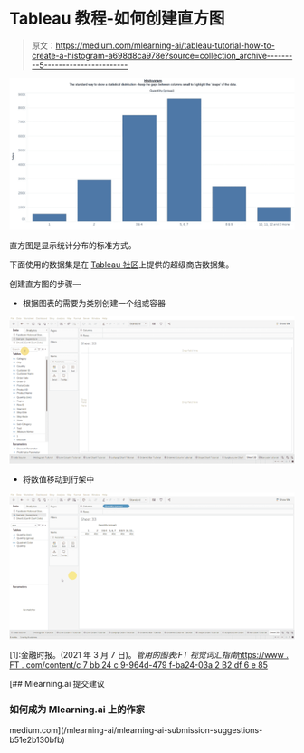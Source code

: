 # Tableau 教程-如何创建直方图

> 原文：<https://medium.com/mlearning-ai/tableau-tutorial-how-to-create-a-histogram-a698d8ca978e?source=collection_archive---------5----------------------->

![](img/f851b11b95ee4e6633b6da578766d4d8.png)

直方图是显示统计分布的标准方式。

下面使用的数据集是在 [Tableau 社区](https://community.tableau.com/s/question/0D54T00000CWeX8SAL/sample-superstore-sales-excelxls)上提供的超级商店数据集。

创建直方图的步骤—

*   根据图表的需要为类别创建一个组或容器

![](img/3738c3947eefcd9e52abe3adddac1abd.png)

*   将数值移动到行架中

![](img/c708373484f3b00850f70713d7bd2716.png)

[1]:金融时报。(2021 年 3 月 7 日)。*管用的图表:FT 视觉词汇指南*[https://www . FT . com/content/c 7 bb 24 c 9-964d-479 f-ba24-03a 2 B2 df 6 e 85](https://www.ft.com/content/c7bb24c9-964d-479f-ba24-03a2b2df6e85)

[](/mlearning-ai/mlearning-ai-submission-suggestions-b51e2b130bfb) [## Mlearning.ai 提交建议

### 如何成为 Mlearning.ai 上的作家

medium.com](/mlearning-ai/mlearning-ai-submission-suggestions-b51e2b130bfb)